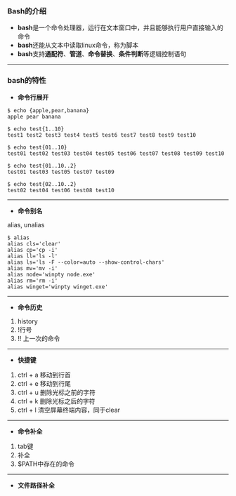 ### Bash的介绍
* **bash**是一个命令处理器，运行在文本窗口中，并且能够执行用户直接输入的命令
* **bash**还能从文本中读取linux命令，称为脚本
* **bash**支持**通配符**、**管道**、**命令替换**、**条件判断**等逻辑控制语句
---
### bash的特性

* **命令行展开**

```
$ echo {apple,pear,banana}
apple pear banana

$ echo test{1..10}
test1 test2 test3 test4 test5 test6 test7 test8 test9 test10

$ echo test{01..10}
test01 test02 test03 test04 test05 test06 test07 test08 test09 test10

$ echo test{01..10..2}
test01 test03 test05 test07 test09

$ echo test{02..10..2}
test02 test04 test06 test08 test10
```
---

* **命令别名**

alias, unalias

```
$ alias
alias cls='clear'
alias cp='cp -i'
alias ll='ls -l'
alias ls='ls -F --color=auto --show-control-chars'
alias mv='mv -i'
alias node='winpty node.exe'
alias rm='rm -i'
alias winget='winpty winget.exe'
```
---
* **命令历史**

1. history
2.  !行号
3.  !! 上一次的命令
---
* **快捷键**
1. ctrl + a 移动到行首
2. ctrl + e 移动到行尾
3. ctrl + u 删除光标之前的字符
4. ctrl + k 删除光标之后的字符
5. ctrl + l 清空屏幕终端内容，同于clear
---
* **命令补全**
1. tab键
2. 补全
3. $PATH中存在的命令
---
* **文件路径补全**  











